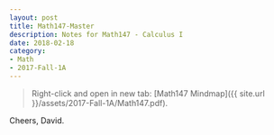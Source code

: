 ```yaml
---
layout: post
title: Math147-Master
description: Notes for Math147 - Calculus I
date: 2018-02-18
category:
- Math
- 2017-Fall-1A
---
```


> Right-click and open in new tab: [Math147 Mindmap]({{ site.url }}/assets/2017-Fall-1A/Math147.pdf).



Cheers, David.